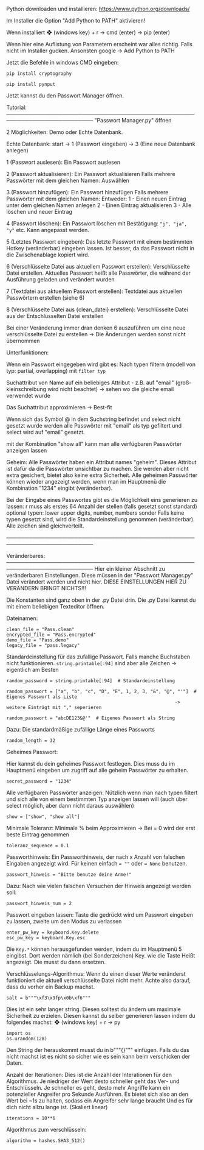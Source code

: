 Python downloaden und installieren: https://www.python.org/downloads/

Im Installer die Option "Add Python to PATH" aktivieren!


Wenn installiert ❖ (windows key) + r -> cmd (enter) -> pip (enter)

Wenn hier eine Auflistung von Parametern erscheint war alles richtig. Falls nicht im Installer gucken.
Ansonsten google -> Add Python to PATH


Jetzt die Befehle in windows CMD eingeben:

```pip install cryptography```

```pip install pynput```


Jetzt kannst du den Passwort Manager öffnen.


Tutorial:
─────────────────────────────────────────────────────────────────────────
"Passwort Manager.py" öffnen

2 Möglichkeiten: Demo oder Echte Datenbank.

Echte Datenbank:
start -> 1 (Passwort eingeben) -> 3 (Eine neue Datenbank anlegen)

1 (Passwort auslesen):
Ein Passwort auslesen

2 (Passwort aktualisieren):
Ein Passwort aktualisieren
Falls mehrere Passwörter mit dem gleichen Namen: Auswählen

3 (Passwort hinzufügen):
Ein Passwort hinzufügen
Falls mehrere Passwörter mit dem gleichen Namen: Entweder:
	1 - Einen neuen Eintrag unter dem gleichen Namen anlegen
	2 - Einen Eintrag aktualisieren
	3 - Alle löschen und neuer Eintrag

4 (Passwort löschen):
Ein Passwort löschen mit Bestätigung: `"j", "ja", "y"` etc. Kann angepasst werden.

5 (Letztes Passwort eingeben):
Das letzte Passwort mit einem bestimmten Hotkey (veränderbar)
eingeben lassen. Ist besser, da das Passwort nicht in die Zwischenablage kopiert wird.

6 (Verschlüsselte Datei aus aktuellem Passwort erstellen):
Verschlüsselte Datei erstellen. Aktuelles Passwort heißt alle Passwörter, 
die während der Ausführung geladen und verändert wurden

7 (Textdatei aus aktuellem Passwort erstellen):
Textdatei aus aktuellen Passwörtern erstellen (siehe 6)

8 (Verschlüsselte Datei aus {clean_datei} erstellen):
Verschlüsselte Datei aus der Entschlüsselten Datei erstellen


Bei einer Veränderung immer dran denken 6 auszuführen um eine neue verschlüsselte Datei
zu erstellen -> Die Änderungen werden sonst nicht übernommen


Unterfunktionen:

Wenn ein Passwort eingegeben wird gibt es:
Nach typen filtern (modell von typ: partial, overlapping) mit
```filter typ```

Suchattribut von Name auf ein beliebiges Attribut - z.B. auf "email" 
(groß-kleinschreibung wird nicht beachtet) -> sehen wo die gleiche email verwendet wurde

Das Suchattribut approximieren -> Best-fit

Wenn sich das Symbol @ in dem Suchstring befindet und select nicht gesetzt wurde werden
alle Passwörter mit "email" als typ gefiltert und select wird auf "email" gesetzt.

mit der Kombination "show all" kann man alle verfügbaren Passwörter anzeigen lassen


Geheim:
Alle Passwörter haben ein Attribut names "geheim". Dieses Attribut ist dafür da
die Passwörter unsichtbar zu machen. Sie werden aber nicht extra gesichert, bietet
also keine extra Sicherheit.
Alle geheimen Passwörter können wieder angezeigt werden, wenn man im Hauptmenü
die Kombination "1234" eingibt (veränderbar). 


Bei der Eingabe eines Passwortes gibt es die Möglichkeit eins generieren zu lassen:
r     muss als erstes
64    Anzahl der stellen (falls gesetzt sonst standard)
optional typen:
lower
upper
digits, number, numbers
sonder
Falls keine typen gesetzt sind, wird die Standardeinstellung genommen (veränderbar). 
Alle zeichen sind gleichverteilt.

─────────────────────────────────────────────────────────────────────────

Veränderbares:
─────────────────────────────────────────────────────────────────────────
Hier ein kleiner Abschnitt zu veränderbaren Einstellungen. Diese müssen in der
"Passwort Manager.py" Datei verändert werden und nicht hier.
DIESE EINSTELLUNGEN HIER ZU VERÄNDERN BRINGT NICHTS!!!

Die Konstanten sind ganz oben in der .py Datei drin. Die .py Datei kannst du mit einem
beliebigen Texteditor öffnen.

Dateinamen:
```
clean_file = "Pass.clean"
encrypted_file = "Pass.encrypted"
demo_file = "Pass.demo"
legacy_file = "pass.legacy"
```

Standardeinstellung für das zufällige Passwort. Falls manche Buchstaben nicht funktionieren.
`string.printable[:94]` sind aber alle Zeichen -> eigentlich am Besten
```
random_password = string.printable[:94]  # Standardeinstellung

random_passwort = ["a", "b", "c", "D", "E", 1, 2, 3, "&", "@", "'"]  # Eigenes Passwort als Liste 
                                                              -> weitere Einträgt mit "," seperieren

random_passwort = "abcDE123&@'"  # Eigenes Passwort als String
```

Dazu:
Die standardmäßige zufällige Länge eines Passworts
```
random_length = 32
```


Geheimes Passwort:

Hier kannst du dein geheimes Passwort festlegen. Dies muss du im Hauptmenü eingeben
um zugriff auf alle geheim Passwörter zu erhalten.
```
secret_password = "1234"
```


Alle verfügbaren Passwörter anzeigen:
Nützlich wenn man nach typen filtert und sich alle von einem bestimmten Typ anzeigen
lassen will (auch über select möglich, aber dann nicht daraus auswählen)
```
show = ["show", "show all"]
```


Minimale Toleranz:
Minimale % beim Approximieren -> Bei = 0 wird der erst beste Eintrag genommen
```
toleranz_sequence = 0.1
```

Passworthinweis:
Ein Passworthinweis, der nach x Anzahl von falschen Eingaben angezeigt wird.
Für keinen einfach `= ""` oder `= None` benutzen.
```
passwort_hinweis = "Bitte benutze deine Arme!"
```

Dazu:
Nach wie vielen falschen Versuchen der Hinweis angezeigt werden soll:
```
passwort_hinweis_num = 2
```


Passwort eingeben lassen:
Taste die gedrückt wird um Passwort eingeben zu lassen, zweite um den Modus zu verlassen
```
enter_pw_key = keyboard.Key.delete
esc_pw_key = keyboard.Key.esc
```
Die `Key.*` können herausgefunden werden, indem du im Hauptmenü 5 eingibst.
Dort werden nämlich (bei Sonderzeichen) Key. wie die Taste Heißt angezeigt.
Die musst du dann ersetzen.


Verschlüsselungs-Algorithmus:
Wenn du einen dieser Werte veränderst funktioniert die aktuell verschlüsselte Datei
nicht mehr. Achte also darauf, dass du vorher ein Backup machst.
```
salt = b"""\xf3\x9fp\x0b\xf6"""
```
Dies ist ein sehr langer string. Diesen solltest du ändern um maximale Sicherheit zu
erzielen. Diesen kannst du selber generieren lassen indem du folgendes machst:
❖ (windows key) + r -> py
```
import os
os.urandom(128)
```
Den String der herauskommt musst du in b"""{}""" einfügen. Falls du das nicht machst
ist es nicht so sicher wie es sein kann beim verschicken der Daten.


Anzahl der Iterationen:
Dies ist die Anzahl der Interationen für den Algorithmus. Je niedriger der Wert desto schneller geht das
Ver- und Entschlüsseln. Je schneller es geht, desto mehr Angriffe kann ein potenzieller Angreifer pro Sekunde
Ausführen. Es bietet sich also an den Wert bei ~1s zu halten, sodass ein Angreifer sehr lange braucht
Und es für dich nicht allzu lange ist. (Skaliert linear)
```
iterations = 10**6
```


Algorithmus zum verschlüsseln:
```
algorithm = hashes.SHA3_512()
```
